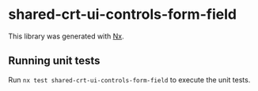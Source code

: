 # shared-crt-ui-controls-form-field

This library was generated with [Nx](https://nx.dev).

## Running unit tests

Run `nx test shared-crt-ui-controls-form-field` to execute the unit tests.
